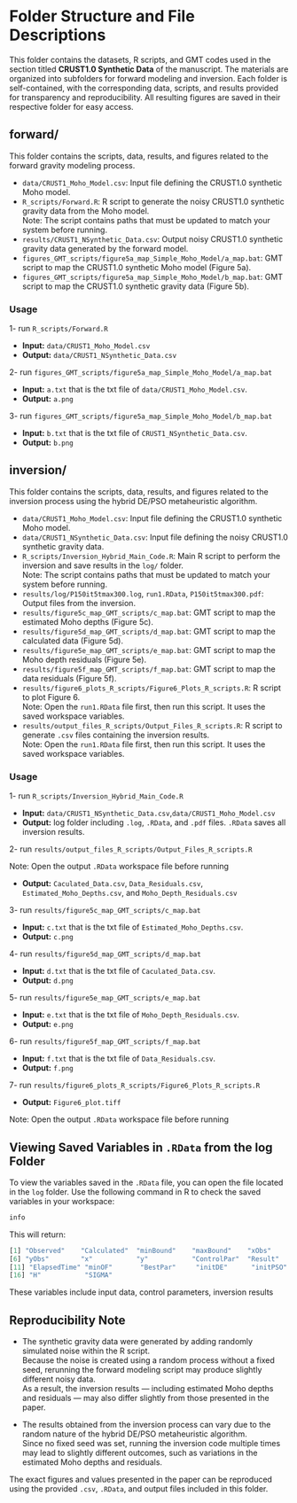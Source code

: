# Folder Structure and File Descriptions

This folder contains the datasets, R scripts, and GMT codes used in the section titled  **CRUST1.0 Synthetic Data** of the manuscript. 
The materials are organized into subfolders for forward modeling and inversion. 
Each folder is self-contained, with the corresponding data, scripts, and results provided for transparency and reproducibility.
All resulting figures are saved in their respective folder for easy access.

## forward/  
This folder contains the scripts, data, results, and figures related to the forward gravity modeling process.

- `data/CRUST1_Moho_Model.csv`: Input file defining the CRUST1.0 synthetic Moho model.  
- `R_scripts/Forward.R`: R script to generate the noisy CRUST1.0 synthetic gravity data from the Moho model.  
Note: The script contains paths that must be updated to match your system before running.  
- `results/CRUST1_NSynthetic_Data.csv`: Output noisy CRUST1.0 synthetic gravity data generated by the forward model.  
- `figures_GMT_scripts/figure5a_map_Simple_Moho_Model/a_map.bat`: GMT script to map the CRUST1.0 synthetic Moho model (Figure 5a).  
- `figures_GMT_scripts/figure5a_map_Simple_Moho_Model/b_map.bat`: GMT script to map the CRUST1.0 synthetic gravity data (Figure 5b).  
### Usage
1- run `R_scripts/Forward.R`
- **Input:** `data/CRUST1_Moho_Model.csv`
- **Output:** `data/CRUST1_NSynthetic_Data.csv`

2- run `figures_GMT_scripts/figure5a_map_Simple_Moho_Model/a_map.bat`
- **Input:** `a.txt` that is the txt file of `data/CRUST1_Moho_Model.csv`.
- **Output:** `a.png`

3- run `figures_GMT_scripts/figure5a_map_Simple_Moho_Model/b_map.bat`
- **Input:** `b.txt` that is the txt file of `CRUST1_NSynthetic_Data.csv`.
- **Output:** `b.png`

## inversion/  
This folder contains the scripts, data, results, and figures related to the inversion process using the hybrid DE/PSO metaheuristic algorithm.

- `data/CRUST1_Moho_Model.csv`: Input file defining the CRUST1.0 synthetic Moho model.  
- `data/CRUST1_NSynthetic_Data.csv`: Input file defining the noisy CRUST1.0 synthetic gravity data.  
- `R_scripts/Inversion_Hybrid_Main_Code.R`: Main R script to perform the inversion and save results in the `log/` folder.  
Note: The script contains paths that must be updated to match your system before running.  
- `results/log/P150it5tmax300.log`, `run1.RData`, `P150it5tmax300.pdf`: Output files from the inversion.  
- `results/figure5c_map_GMT_scripts/c_map.bat`: GMT script to map the estimated Moho depths (Figure 5c).  
- `results/figure5d_map_GMT_scripts/d_map.bat`: GMT script to map the calculated data (Figure 5d).  
- `results/figure5e_map_GMT_scripts/e_map.bat`: GMT script to map the Moho depth residuals (Figure 5e).  
- `results/figure5f_map_GMT_scripts/f_map.bat`: GMT script to map the data residuals (Figure 5f).  
- `results/figure6_plots_R_scripts/Figure6_Plots_R_scripts.R`: R script to plot Figure 6.  
Note: Open the `run1.RData` file first, then run this script. It uses the saved workspace variables.  
- `results/output_files_R_scripts/Output_Files_R_scripts.R`: R script to generate `.csv` files containing the inversion results.  
Note: Open the `run1.RData` file first, then run this script. It uses the saved workspace variables.

### Usage
1- run `R_scripts/Inversion_Hybrid_Main_Code.R`
- **Input:** `data/CRUST1_NSynthetic_Data.csv`,`data/CRUST1_Moho_Model.csv` 
- **Output:** log folder including `.log`, `.RData`, and `.pdf` files. `.RData` saves all inversion results.

2- run `results/output_files_R_scripts/Output_Files_R_scripts.R`

Note: Open the output `.RData` workspace file before running
- **Output:** `Caculated_Data.csv`, `Data_Residuals.csv`, `Estimated_Moho_Depths.csv`, and `Moho_Depth_Residuals.csv`

3- run `results/figure5c_map_GMT_scripts/c_map.bat`
- **Input:** `c.txt` that is the txt file of `Estimated_Moho_Depths.csv`.
- **Output:** `c.png`

4- run `results/figure5d_map_GMT_scripts/d_map.bat`
- **Input:** `d.txt` that is the txt file of `Caculated_Data.csv`.
- **Output:** `d.png`

5- run `results/figure5e_map_GMT_scripts/e_map.bat`
- **Input:** `e.txt` that is the txt file of `Moho_Depth_Residuals.csv`.
- **Output:** `e.png`

6- run `results/figure5f_map_GMT_scripts/f_map.bat`
- **Input:** `f.txt` that is the txt file of `Data_Residuals.csv`.
- **Output:** `f.png`

7- run `results/figure6_plots_R_scripts/Figure6_Plots_R_scripts.R`
- **Output:** `Figure6_plot.tiff`

Note: Open the output `.RData` workspace file before running

## Viewing Saved Variables in `.RData` from the log Folder

To view the variables saved in the `.RData` file, you can open the file located in the `log` folder. 
Use the following command in R to check the saved variables in your workspace:

```r
info
```
This will return:

```r
[1] "Observed"    "Calculated"  "minBound"    "maxBound"    "xObs"       
[6] "yObs"        "x"           "y"           "ControlPar"  "Result"     
[11] "ElapsedTime" "minOF"       "BestPar"     "initDE"      "initPSO"    
[16] "H"           "SIGMA"    
```
These variables include input data, control parameters, inversion results

 ## Reproducibility Note

- The synthetic gravity data were generated by adding randomly simulated noise within the R script.  
Because the noise is created using a random process without a fixed seed, rerunning the forward modeling script may produce slightly different noisy data.  
As a result, the inversion results — including estimated Moho depths and residuals — may also differ slightly from those presented in the paper.  

- The results obtained from the inversion process can vary due to the random nature of the hybrid DE/PSO metaheuristic algorithm.  
Since no fixed seed was set, running the inversion code multiple times may lead to slightly different outcomes, such as variations in the estimated Moho depths and residuals.

The exact figures and values presented in the paper can be reproduced using the provided `.csv`, `.RData`, and output files included in this folder.
